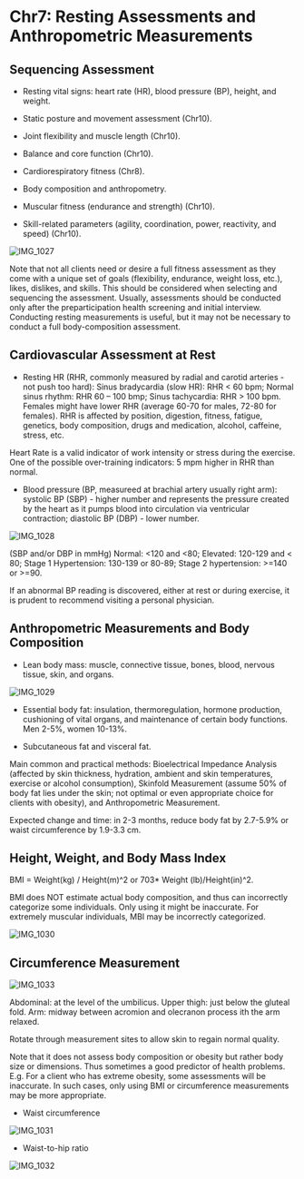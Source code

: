 # Chr7: Resting Assessments and Anthropometric Measurements

## Sequencing Assessment

- Resting vital signs: heart rate (HR), blood pressure (BP), height, and weight.

- Static posture and movement assessment (Chr10). 

- Joint flexibility and muscle length (Chr10).

- Balance and core function (Chr10).

- Cardiorespiratory fitness (Chr8).

- Body composition and anthropometry.

- Muscular fitness (endurance and strength) (Chr10).

- Skill-related parameters (agility, coordination, power, reactivity, and speed) (Chr10).

![IMG_1027](https://github.com/Shantang3/ACE-CPT-Notes/assets/25567822/b06829d4-0b1c-485c-8331-89b7ce718015)

Note that not all clients need or desire a full fitness assessment as they come with a unique set of goals (flexibility, endurance, weight loss, etc.), likes, dislikes, and skills. This should be considered when selecting and sequencing the assessment. Usually, assessments should be conducted only after the preparticipation health screening and initial interview. Conducting resting measurements is useful, but it may not be necessary to conduct a full body-composition assessment. 


## Cardiovascular Assessment at Rest

- Resting HR (RHR, commonly measured by radial and carotid arteries - not push too hard): Sinus bradycardia (slow HR): RHR < 60 bpm; Normal sinus rhythm: RHR 60 – 100 bmp; Sinus tachycardia: RHR > 100 bpm. Females might have lower RHR (average 60-70 for males, 72-80 for females). RHR is affected by position, digestion, fitness, fatigue, genetics, body composition, drugs and medication, alcohol, caffeine, stress, etc.

Heart Rate is a valid indicator of work intensity or stress during the exercise. One of the possible over-training indicators: 5 mpm higher in RHR than normal. 

- Blood pressure (BP, measureed at brachial artery usually right arm): systolic BP (SBP) - higher number and represents the pressure created by the heart as it pumps blood into circulation via ventricular contraction; diastolic BP (DBP) - lower number.

![IMG_1028](https://github.com/Shantang3/ACE-CPT-Notes/assets/25567822/8285ff3e-0b3c-42bb-ab51-c36c2570d4d9)

(SBP and/or DBP in mmHg) Normal: <120 and <80; Elevated: 120-129 and < 80; Stage 1 Hypertension: 130-139 or 80-89; Stage 2 hypertension: >=140 or >=90.

If an abnormal BP reading is discovered, either at rest or during exercise, it is prudent to recommend visiting a personal physician. 


## Anthropometric Measurements and Body Composition

- Lean body mass: muscle, connective tissue, bones, blood, nervous tissue, skin, and organs.

![IMG_1029](https://github.com/Shantang3/ACE-CPT-Notes/assets/25567822/c0a81eff-a240-4f53-8f55-7223704ec277)

- Essential body fat: insulation, thermoregulation, hormone production, cushioning of vital organs, and maintenance of certain body functions. Men 2-5%, women 10-13%.

- Subcutaneous fat and visceral fat.

Main common and practical methods: Bioelectrical Impedance Analysis (affected by skin thickness, hydration, ambient and skin temperatures, exercise or alcohol consumption), Skinfold Measurement (assume 50% of body fat lies under the skin; not optimal or even appropriate choice for clients with obesity), and Anthropometric Measurement. 

Expected change and time: in 2-3 months, reduce body fat by 2.7-5.9% or waist circumference by 1.9-3.3 cm. 


## Height, Weight, and Body Mass Index

BMI = Weight(kg) / Height(m)^2 or 703* Weight (lb)/Height(in)^2. 

BMI does NOT estimate actual body composition, and thus can incorrectly categorize some individuals. Only using it might be inaccurate. For extremely muscular individuals, MBI may be incorrectly categorized.

![IMG_1030](https://github.com/Shantang3/ACE-CPT-Notes/assets/25567822/d3d42add-aefb-43b3-bf9b-ea51852d38a6)


## Circumference Measurement

![IMG_1033](https://github.com/Shantang3/ACE-CPT-Notes/assets/25567822/76bd4cdd-9765-425a-8a60-17c918db47b7)

Abdominal: at the level of the umbilicus. Upper thigh: just below the gluteal fold. Arm: midway between acromion and olecranon process ith the arm relaxed. 

Rotate through measurement sites to allow skin to regain normal quality. 

Note that it does not assess body composition or obesity but rather body size or dimensions. Thus sometimes a good predictor of health problems. E.g. For a client who has extreme obesity, some assessments will be inaccurate. In such cases, only using BMI or circumference measurements may be more appropriate.


- Waist circumference

![IMG_1031](https://github.com/Shantang3/ACE-CPT-Notes/assets/25567822/37bad9f0-0e2d-470d-962e-e12868ff063f)

- Waist-to-hip ratio

![IMG_1032](https://github.com/Shantang3/ACE-CPT-Notes/assets/25567822/7d0632b1-a55e-400c-b19a-feae6757da89)

